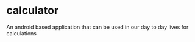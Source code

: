 # calculator
 An android based application that can be used in our day to day lives for calculations
